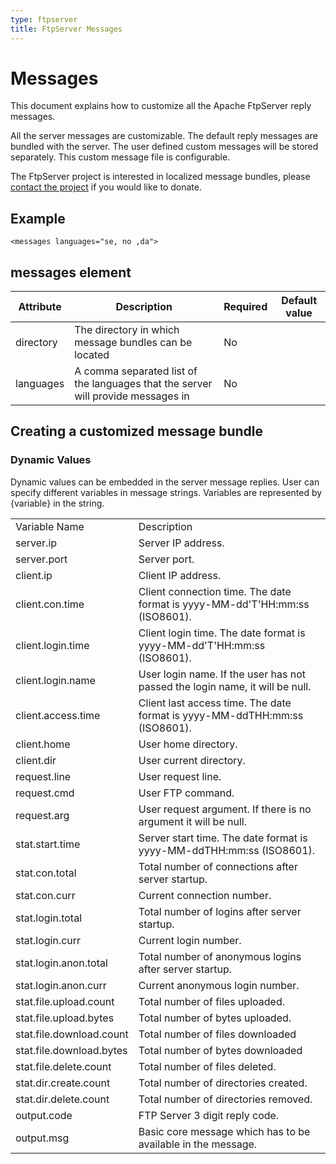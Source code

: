```yaml
---
type: ftpserver
title: FtpServer Messages
---
```


# Messages

This document explains how to customize all the Apache FtpServer reply messages.

All the server messages are customizable. The default reply messages are bundled with the server. The user defined custom messages will be stored separately. This custom message file is configurable.

The FtpServer project is interested in localized message bundles, please [contact the project](mailing_list.html) if you would like to donate.

## Example

    <messages languages="se, no ,da">

## messages element

| Attribute | Description | Required | Default value |
|--|--|--|--|
| directory | The directory in which message bundles can be located | No | &nbsp;|
| languages | A comma separated list of the languages that the server will provide messages in | No | &nbsp;|

## Creating a customized message bundle

### Dynamic Values

Dynamic values can be embedded in the server message replies. User can specify different variables in message strings. Variables are represented by {variable} in the string. 

| | |
|--|--|
| Variable Name | Description |
| server.ip | Server IP address. |
| server.port | Server port. |
| client.ip | Client IP address. |
| client.con.time | Client connection time. The date format is yyyy-MM-dd'T'HH:mm:ss (ISO8601). |
| client.login.time | Client login time. The date format is yyyy-MM-dd'T'HH:mm:ss (ISO8601). |
| client.login.name | User login name. If the user has not passed the login name, it will be null. |
| client.access.time | Client last access time. The date format is yyyy-MM-ddTHH:mm:ss (ISO8601). |
| client.home | User home directory. |
| client.dir | User current directory. |
| request.line | User request line. |
| request.cmd | User FTP command. |
| request.arg | User request argument. If there is no argument it will be null. |
| stat.start.time | Server start time. The date format is yyyy-MM-ddTHH:mm:ss (ISO8601). |
| stat.con.total | Total number of connections after server startup. |
| stat.con.curr | Current connection number. |
| stat.login.total | Total number of logins after server startup. |
| stat.login.curr | Current login number. |
| stat.login.anon.total | Total number of anonymous logins after server startup. |
| stat.login.anon.curr | Current anonymous login number. |
| stat.file.upload.count | Total number of files uploaded. |
| stat.file.upload.bytes | Total number of bytes uploaded. |
| stat.file.download.count | Total number of files downloaded |
| stat.file.download.bytes | Total number of bytes downloaded |
| stat.file.delete.count | Total number of files deleted. |
| stat.dir.create.count | Total number of directories created. |
| stat.dir.delete.count | Total number of directories removed. |
| output.code | FTP Server 3 digit reply code. |
| output.msg | Basic core message which has to be available in the message. |
